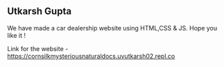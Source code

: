
<h2>Utkarsh Gupta </h2>

 We have made a car dealership website using HTML,CSS & JS. Hope you like it !

 Link for the website - https://cornsilkmysteriousnaturaldocs.uvutkarsh02.repl.co
